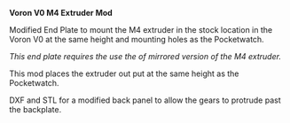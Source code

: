 <b>Voron V0 M4 Extruder Mod</b>

Modified End Plate to mount the M4 extruder in the stock location in the Voron V0 at the same height and mounting holes as the Pocketwatch.

  <i>This end plate requires the use the of mirrored version of the M4 extruder.</i>

This mod places the extruder out put at the same height as the Pocketwatch.

DXF and STL for a modified back panel to allow the gears to protrude past the backplate.
